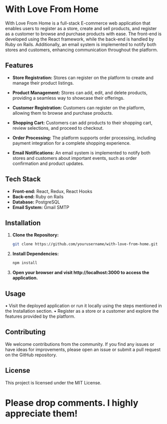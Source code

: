 # With Love From Home


With Love From Home is a full-stack E-commerce web application that enables users to register as a store, create and sell products, and register as a customer to browse and purchase products with ease. The front-end is developed using the React framework, while the back-end is handled by Ruby on Rails. Additionally, an email system is implemented to notify both stores and customers, enhancing communication throughout the platform.


## Features

- **Store Registration:** Stores can register on the platform to create and manage their product listings.

- **Product Management:** Stores can add, edit, and delete products, providing a seamless way to showcase their offerings.

- **Customer Registration:** Customers can register on the platform, allowing them to browse and purchase products.

- **Shopping Cart:** Customers can add products to their shopping cart, review selections, and proceed to checkout.

- **Order Processing:** The platform supports order processing, including payment integration for a complete shopping experience.

- **Email Notifications:** An email system is implemented to notify both stores and customers about important events, such as order confirmation and product updates.


## Tech Stack

- **Front-end:** React, Redux, React Hooks
- **Back-end:** Ruby on Rails
- **Database:** PostgreSQL
- **Email System:** Gmail SMTP


## Installation

1. **Clone the Repository:**

   ```bash
   git clone https://github.com/yourusername/with-love-from-home.git


2. **Install Dependencies:**

   ```bash
   npm install


3. **Open your browser and visit http://localhost:3000 to access the application.**



## Usage 

• Visit the deployed application or run it locally using the steps mentioned in the Installation section.
• Register as a store or a customer and explore the features provided by the platform.


## Contributing

We welcome contributions from the community. If you find any issues or have ideas for improvements, please open an issue or submit a pull request on the GitHub repository.


## License

This project is licensed under the MIT License.

# Please drop comments. I highly appreciate them!